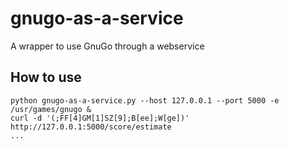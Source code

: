 # gnugo-as-a-service
A wrapper to use GnuGo through a webservice

## How to use

    python gnugo-as-a-service.py --host 127.0.0.1 --port 5000 -e /usr/games/gnugo &
    curl -d '(;FF[4]GM[1]SZ[9];B[ee];W[ge])' http://127.0.0.1:5000/score/estimate
    ...
